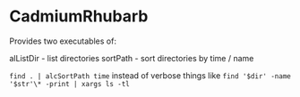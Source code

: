# CadmiumRhubarb

Provides two executables of:

alListDir - list directories 
sortPath - sort directories by time / name

`find . | alcSortPath time` instead of verbose things like `find '$dir' -name '$str'\* -print | xargs ls -tl`
